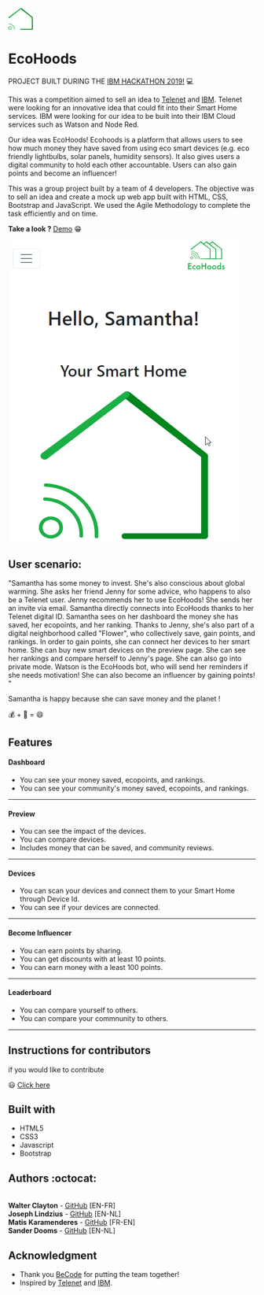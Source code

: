 <img src="./assets/img/0.svg" alt="logo" width="50"/>

# EcoHoods 

PROJECT BUILT DURING THE [IBM HACKATHON 2019!](https://www.ibmhackbe.com) :computer:


This was a competition aimed to sell an idea to [Telenet](https://www2.telenet.be/content/www-telenet-be/nl/business/producten-diensten/internet-of-things) and [IBM](https://www.ibm.com/be-en). Telenet were looking for an innovative idea that could fit into their Smart Home services. IBM were looking for our idea to be built into their IBM Cloud services such as Watson and Node Red. 

Our idea was EcoHoods! Ecohoods is a platform that allows users to see how much money they have saved from using eco smart devices (e.g. eco friendly lightbulbs, solar panels, humidity sensors). It also gives users a digital community to hold each other accountable. Users can also gain points and become an influencer!

This was a group project built by a team of 4 developers. The objective was to sell an idea and create a mock up web app built with HTML, CSS, Bootstrap and JavaScript. 
We used the Agile Methodology to complete the task efficiently and on time. 

**Take a look ?** [Demo](https://walter-clayton.github.io/ecohoods/) :grin:

![demo](./assets/img/demo.gif)

## User scenario:

"Samantha has some money to invest. She's also conscious about global warming. She asks her friend Jenny for some advice, who happens to also be a Telenet user. Jenny recommends her to use EcoHoods! She sends her an invite via email. Samantha directly connects into EcoHoods thanks to her Telenet digital ID. Samantha sees on her dashboard the money she has saved, her ecopoints, and her ranking. Thanks to Jenny, she's also part of a digital neighborhood called "Flower", who collectively save, gain points, and rankings. In order to gain points, she can connect her devices to her smart home. She can buy new smart devices on the preview page. She can see her rankings and compare herself to Jenny's page. She can also go into private mode. Watson is the EcoHoods bot, who will send her reminders if she needs motivation! She can also become an influencer by gaining points! "


Samantha is happy because she can save money  and the planet ! 

:moneybag: + :seedling: = :smile:


## Features

#### Dashboard
  * You can see your money saved, ecopoints, and rankings. 
  * You can see your community's money saved, ecopoints, and rankings.
---

#### Preview
  * You can see the impact of the devices. 
  * You can compare devices.
  * Includes money that can be saved, and community reviews.
  ---

#### Devices
  * You can scan your devices and connect them to your Smart Home through Device Id.
  * You can see if your devices are connected.
  ---

#### Become Influencer
  * You can earn points by sharing.
  * You can get discounts with at least 10 points.
  * You can earn money with a least 100 points.
  ---

#### Leaderboard
  * You can compare yourself to others.
  * You can compare your commnunity to others. 
  ---

## Instructions for contributors

if you would like to contribute 

:smiley: [Click here](contribute.md)


## Built with

* HTML5
* CSS3
* Javascript
* Bootstrap

## Authors :octocat:

<br>**Walter Clayton** - [GitHub](https://github.com/walter-clayton) [EN-FR]
<br>**Joseph Lindzius** - [GitHub](https://github.com/JosephLindzius) [EN-NL]
<br>**Matis Karamenderes** - [GitHub](https://github.com/MKaramen) [FR-EN]
<br>**Sander Dooms** - [GitHub](https://github.com/sanderdms) [EN-NL]

## Acknowledgment

* Thank you [BeCode](https://www.becode.org) for putting the team together!
* Inspired by [Telenet](https://www2.telenet.be/content/www-telenet-be/nl/business/producten-diensten/internet-of-things) and [IBM](https://www.ibm.com/be-en).

